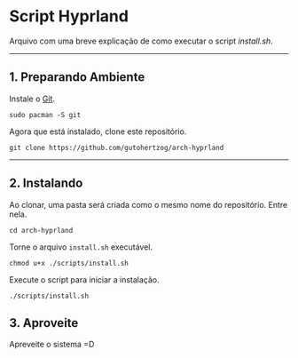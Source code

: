# Script Hyprland #

Arquivo com uma breve explicação de como executar o script *install.sh*.

- - - -
## 1. Preparando Ambiente ##
Instale o [Git](https://wiki.archlinux.org/title/git).
```shell
sudo pacman -S git
```

Agora que está instalado, clone este repositório.
```shell
git clone https://github.com/gutohertzog/arch-hyprland
```

- - - -
## 2. Instalando ##
Ao clonar, uma pasta será criada como o mesmo nome do repositório. Entre nela.
```shell
cd arch-hyprland
```

Torne o arquivo `install.sh` executável.
```shell
chmod u+x ./scripts/install.sh
```

Execute o script para iniciar a instalação.
```shell
./scripts/install.sh
```

## 3. Aproveite ##
Apreveite o sistema =D

